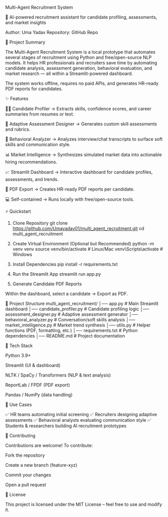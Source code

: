 Multi-Agent Recruitment System

🚀 AI-powered recruitment assistant for candidate profiling, assessments, and market insights

Author: Uma Yadav
Repository: GitHub Repo

📌 Project Summary

The Multi-Agent Recruitment System is a local prototype that automates several stages of recruitment using Python and free/open-source NLP models.
It helps HR professionals and recruiters save time by automating candidate analysis, assessment generation, behavioral evaluation, and market research — all within a Streamlit-powered dashboard.

The system works offline, requires no paid APIs, and generates HR-ready PDF reports for candidates.

✨ Features

🧑‍💼 Candidate Profiler → Extracts skills, confidence scores, and career summaries from resumes or text.

📘 Adaptive Assessment Designer → Generates custom skill assessments and rubrics.

💬 Behavioral Analyzer → Analyzes interview/chat transcripts to surface soft skills and communication style.

📊 Market Intelligence → Synthesizes simulated market data into actionable hiring recommendations.

📈 Streamlit Dashboard → Interactive dashboard for candidate profiles, assessments, and trends.

📄 PDF Export → Creates HR-ready PDF reports per candidate.

💻 Self-contained → Runs locally with free/open-source tools.

⚡ Quickstart
1. Clone Repository
git clone https://github.com/Umayadav01/multi_agent_recruitment.git
cd multi_agent_recruitment

2. Create Virtual Environment (Optional but Recommended)
python -m venv venv
source venv/bin/activate   # Linux/Mac
venv\Scripts\activate      # Windows

3. Install Dependencies
pip install -r requirements.txt

4. Run the Streamlit App
streamlit run app.py

5. Generate Candidate PDF Reports

Within the dashboard, select a candidate → Export as PDF.

📂 Project Structure
multi_agent_recruitment/
│── app.py                  # Main Streamlit dashboard
│── candidate_profiler.py   # Candidate profiling logic
│── assessment_designer.py  # Adaptive assessment generator
│── behavioral_analyzer.py  # Conversation/soft skills analysis
│── market_intelligence.py  # Market trend synthesis
│── utils.py                # Helper functions (PDF, formatting, etc.)
│── requirements.txt        # Python dependencies
│── README.md               # Project documentation

🔧 Tech Stack

Python 3.9+

Streamlit (UI & dashboard)

NLTK / SpaCy / Transformers (NLP & text analysis)

ReportLab / FPDF (PDF export)

Pandas / NumPy (data handling)

📌 Use Cases

✅ HR teams automating initial screening
✅ Recruiters designing adaptive assessments
✅ Behavioral analysts evaluating communication style
✅ Students & researchers building AI recruitment prototypes

🤝 Contributing

Contributions are welcome! To contribute:

Fork the repository

Create a new branch (feature-xyz)

Commit your changes

Open a pull request

📜 License

This project is licensed under the MIT License – feel free to use and modify it.